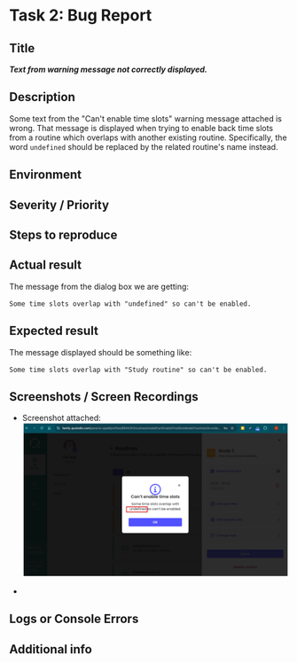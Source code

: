 # Task 2: Bug Report

## Title

_**Text from warning message not correctly displayed.**_

## Description

Some text from the "Can't enable time slots" warning message attached is wrong. That message is displayed when trying to enable back time slots from a routine which overlaps with another existing routine. 
Specifically, the word `undefined` should be replaced by the related routine's name instead.

## Environment

## Severity / Priority

## Steps to reproduce

## Actual result

The message from the dialog box we are getting:
```
Some time slots overlap with "undefined" so can't be enabled.
```

## Expected result

The message displayed should be something like:
```
Some time slots overlap with "Study routine" so can't be enabled.
```

## Screenshots / Screen Recordings

- Screenshot attached: ![Wrong message](docs/assets/bug-screenshot.png)


- 

## Logs or Console Errors

## Additional info

